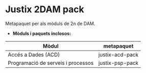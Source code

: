 # Justix 2DAM pack

Metapaquet per als mòduls de 2n de DAM.

* **Mòduls i paquets inclosos:**

| Mòdul | metapaquet |
|-------|-----------|
| Accés a Dades (ACD) | justix-acd-pack |
| Programació de serveis i processos | justix-psp-pack |
